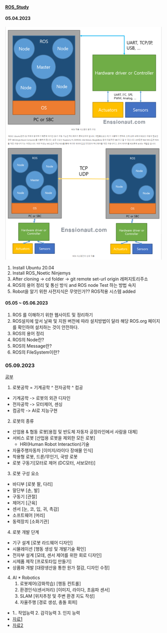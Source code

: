 #### [ROS_Study](https://neosla.tistory.com/m/39)

#### 05.04.2023
![05.04.2023](ROS%EC%A0%81%EC%9A%A9%20%EC%8B%9C%EC%8A%A4%ED%85%9C.png)
1. Install Ubuntu 20.04
2. Install ROS_Noetic Ninjemys
3. After cloning -> cd folder -> git remote set-url origin 레퍼지토리주소
4. ROS의 용어 정리 및 통신 방식 and ROS node Test 하는 방법 숙지
5. Robot을 알기 위한 사전지식은 무엇인가?? ROS적용 시스템 added

#### 05.05 ~ 05.06.2023
1. ROS 를 이해하기 위한 웹사이트 및 정리하기
2. ROS설치에 앞서 날짜 및 지원 버전에 따라 설치방법이 달라
   해당 ROS.org 페이지를 확인하여 설치하는 것이 안전하다.
3. ROS의 용어 정리
4. ROS의 Node란?
5. ROS의 Message란?
6. ROS의 FileSystem이란?

### 05.09.2023
[공부](https://keep-steady.tistory.com/45)
1. 로봇공학 = 기계공학 ^ 전자공학 ^ 컴공
- 기계공학 -> 로봇의 외관 디자인
- 전자공학 -> 모터제어, 센싱
- 컴공학 -> AI로 지능구현

2. 로봇의 종류
- 산업용 & 협동 로봇[용접 및 반도체 자동자 공장라인에서 사람을 대체]
- 서비스 로봇 [산업용 로봇을 제외한 모든 로봇]
   - HRI(Human Robot Interaction)기술
- 자율주행자동차 [이미지/라이다 장애물 인식]
- 착용형 로봇, 드론/무인기, 국방 로봇
- 로봇 구동기[모터로 제어 (DC모터, 서보모터)] 

3. 로봇 구성 요소
- 바디부 [로봇 팔, 다리]
- 말단부 [손, 발]
- 구동기 [관절]
- 제어기 [근육]
- 센서 [눈, 코, 입, 귀, 촉감]
- 소프트웨어 [머리]
- 동력장치 [소화기관]

4. 로봇 개발 단계
- 기구 설계 [로봇 라드웨어 디자인]
- 시뮬레이션 [행동 생성 및 개발기술 확인]
- 전자부 설계 [모데, 센서 제어를 위한 회로 디자인]
- 시제품 제작 [프로토타입 만들기]
- 상품화 개발 [대량생산을 통한 원가 절감, 디자인 수정]

4. AI * Robotics
   1. 로봇제어(강화학습) [행동 컨트롤]
   2. 환경인식(센서처리) [이미지, 라이다, 초음파 센서]
   3. SLAM [위치추정 및 주변 환경 지도 작성]
   4. 자율주행 [경로 생성, 충돌 회피]
- 1.. 작업능력 2. 감각능력 3. 인지 능력
- [자료1](https://robetchoi.gitbook.io/ros/1)
- [자료2](https://github.com/robotpilot/ros-seminar)


